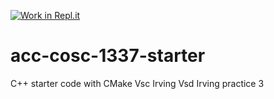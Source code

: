 [![Work in Repl.it](https://classroom.github.com/assets/work-in-replit-14baed9a392b3a25080506f3b7b6d57f295ec2978f6f33ec97e36a161684cbe9.svg)](https://classroom.github.com/online_ide?assignment_repo_id=3007124&assignment_repo_type=AssignmentRepo)
# acc-cosc-1337-starter
C++ starter code with CMake 
Vsc Irving
Vsd Irving practice 3

